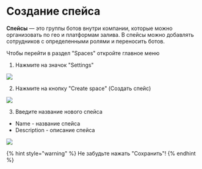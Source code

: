# Создание спейса

**Спейсы** — это группы ботов внутри компании, которые можно организовать по гео и платформам залива. В спейсы можно добавлять сотрудников с определенными ролями и переносить ботов.

Чтобы перейти в раздел "Spaces" откройте главное меню

1. Нажмите на значок "Settings"&#x20;

![](https://ajeuwbhvhr.cloudimg.io/colony-recorder.s3.amazonaws.com/files/2024-09-30/f535fecd-6344-43f2-af4d-722e229d5d3d/user_cropped_screenshot.jpeg?tl_px=0,0\&br_px=1719,961\&force_format=jpeg\&q=100\&width=1120.0\&wat=1\&wat_opacity=1\&wat_gravity=northwest\&wat_url=https://colony-recorder.s3.amazonaws.com/images/watermarks/EAB308_standard.png\&wat_pad=478,3)

2. Нажмите на кнопку "Create space" (Создать спейс)

![](https://ajeuwbhvhr.cloudimg.io/colony-recorder.s3.amazonaws.com/files/2024-09-30/e04d19e4-c03c-491e-a230-16f18e305550/user_cropped_screenshot.jpeg?tl_px=517,0\&br_px=2237,961\&force_format=jpeg\&q=100\&width=1120.0\&wat=1\&wat_opacity=1\&wat_gravity=northwest\&wat_url=https://colony-recorder.s3.amazonaws.com/images/watermarks/EAB308_standard.png\&wat_pad=524,85)

3. Введите название нового спейса&#x20;

* Name - название спейса
* Description - описание спейса

![](https://ajeuwbhvhr.cloudimg.io/colony-recorder.s3.amazonaws.com/files/2024-09-30/a49a5abb-858d-498b-83b3-92f1071208c5/user_cropped_screenshot.jpeg?tl_px=373,0\&br_px=2093,961\&force_format=jpeg\&q=100\&width=1120.0\&wat=1\&wat_opacity=1\&wat_gravity=northwest\&wat_url=https://colony-recorder.s3.amazonaws.com/images/watermarks/EAB308_standard.png\&wat_pad=524,182)

{% hint style="warning" %}
Не забудьте нажать "Сохранить"!
{% endhint %}
